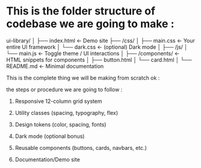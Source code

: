 # This is the folder structure of codebase we are going to make :
ui-library/
│
├── index.html         ← Demo site
├── /css/
│   ├── main.css       ← Your entire UI framework
│   └── dark.css       ← (optional) Dark mode
│
├── /js/
│   └── main.js        ← Toggle theme / UI interactions
│
├── /components/       ← HTML snippets for components
│   ├── button.html
│   └── card.html
│
└── README.md          ← Minimal documentation




This is the complete thing we will be making from scratch ok :

the steps or procedure we are going to follow :
1. Responsive 12-column grid system

2. Utility classes (spacing, typography, flex)

3. Design tokens (color, spacing, fonts)

4. Dark mode (optional bonus)

5. Reusable components (buttons, cards, navbars, etc.)

6. Documentation/Demo site
   
